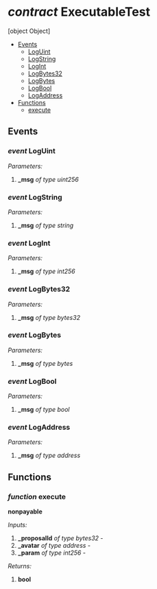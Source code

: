 # *contract* ExecutableTest
[object Object]

- [Events](#events)
    - [LogUint](#event-LogUint)
    - [LogString](#event-LogString)
    - [LogInt](#event-LogInt)
    - [LogBytes32](#event-LogBytes32)
    - [LogBytes](#event-LogBytes)
    - [LogBool](#event-LogBool)
    - [LogAddress](#event-LogAddress)
- [Functions](#functions)
    - [execute](#function-execute)

## Events
### *event* LogUint
*Parameters:*
1. **_msg** *of type uint256*

### *event* LogString
*Parameters:*
1. **_msg** *of type string*

### *event* LogInt
*Parameters:*
1. **_msg** *of type int256*

### *event* LogBytes32
*Parameters:*
1. **_msg** *of type bytes32*

### *event* LogBytes
*Parameters:*
1. **_msg** *of type bytes*

### *event* LogBool
*Parameters:*
1. **_msg** *of type bool*

### *event* LogAddress
*Parameters:*
1. **_msg** *of type address*

## Functions
### *function* execute

**nonpayable**




*Inputs:*
1. **_proposalId** *of type bytes32* - 
2. **_avatar** *of type address* - 
3. **_param** *of type int256* - 

*Returns:*
1. **bool**

